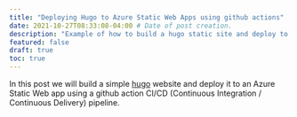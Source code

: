 ```yaml
---
title: "Deploying Hugo to Azure Static Web Apps using github actions" 
date: 2021-10-27T08:33:08-04:00 # Date of post creation.
description: "Example of how to build a hugo static site and deploy to Azure Static Web App Using Github Actions CI/CD"
featured: false 
draft: true
toc: true
---
```


In this post we will build a simple [hugo](https://gohugo.io/) website and deploy it to an Azure Static Web app using a github action CI/CD (Continuous Integration / Continuous Delivery) pipeline.
